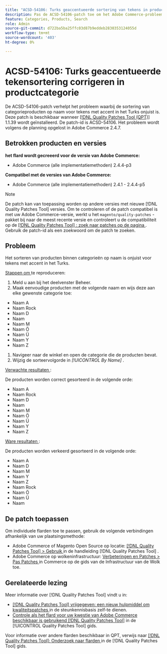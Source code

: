 ```yaml
---
title: "ACSD-54106: Turks geaccentueerde sortering van tekens in productcategorie corrigeren"
description: Pas de ACSD-54106-patch toe om het Adobe Commerce-probleem op te lossen waarbij de sortering van categorieproducten op naam voor tekens met accent in het Turks onjuist is.
feature: Categories, Products, Search
role: Admin
source-git-commit: d722ba5ba25ffc03d87b9eddeb2830353124055d
workflow-type: tm+mt
source-wordcount: '403'
ht-degree: 0%

---
```


# ACSD-54106: Turks geaccentueerde tekensortering corrigeren in productcategorie

De ACSD-54106-patch verhelpt het probleem waarbij de sortering van categorieproducten op naam voor tekens met accent in het Turks onjuist is. Deze patch is beschikbaar wanneer [[!DNL Quality Patches Tool (QPT)] ](https://experienceleague.adobe.com/en/docs/commerce-knowledge-base/kb/announcements/commerce-announcements/magento-quality-patches-released-new-tool-to-self-serve-quality-patches) 1.1.39 wordt geïnstalleerd. De patch-id is ACSD-54106. Het probleem wordt volgens de planning opgelost in Adobe Commerce 2.4.7.

## Betrokken producten en versies

**het flard wordt gecreeerd voor de versie van Adobe Commerce:**

* Adobe Commerce (alle implementatiemethoden) 2.4.4-p3

**Compatibel met de versies van Adobe Commerce:**

* Adobe Commerce (alle implementatiemethoden) 2.4.1 - 2.4.4-p5

>[!NOTE]
>
>De patch kan van toepassing worden op andere versies met nieuwe [!DNL Quality Patches Tool] versies. Om te controleren of de patch compatibel is met uw Adobe Commerce-versie, werkt u het `magento/quality-patches` -pakket bij naar de meest recente versie en controleert u de compatibiliteit op de [[!DNL Quality Patches Tool] : zoek naar patches op de pagina ](https://experienceleague.adobe.com/tools/commerce-quality-patches/index.html) . Gebruik de patch-id als een zoekwoord om de patch te zoeken.

## Probleem

Het sorteren van producten binnen categorieën op naam is onjuist voor tekens met accent in het Turks.

<u> Stappen om </u> te reproduceren:

1. Meld u aan bij het deelvenster Beheer.
1. Maak eenvoudige producten met de volgende naam en wijs deze aan elke gewenste categorie toe:

* Naam A
* Naam Rock
* Naam D
* Naam
* Naam M
* Naam Ö
* Naam Ü
* Naam Y
* Naam Z

1. Navigeer naar de winkel en open de categorie die de producten bevat.
1. Wijzig de sorteervolgorde in *[!UICONTROL By Name]* .

<u> Verwachte resultaten </u>:

De producten worden correct gesorteerd in de volgende orde:

* Naam A
* Naam Rock
* Naam D
* Naam
* Naam M
* Naam Ö
* Naam Ü
* Naam Y
* Naam Z

<u> Ware resultaten </u>:

De producten worden verkeerd gesorteerd in de volgende orde:

* Naam A
* Naam D
* Naam M
* Naam Y
* Naam Z
* Naam Rock
* Naam Ö
* Naam Ü
* Naam

## De patch toepassen

Om individuele flarden toe te passen, gebruik de volgende verbindingen afhankelijk van uw plaatsingsmethode:

* Adobe Commerce of Magento Open Source op locatie: [[!DNL Quality Patches Tool]  > Gebruik ](https://experienceleague.adobe.com/docs/commerce-operations/tools/quality-patches-tool/usage.html) in de handleiding [!DNL Quality Patches Tool] .
* Adobe Commerce op wolkeninfrastructuur: [ Verbeteringen en Patches > Pas Patches ](https://experienceleague.adobe.com/docs/commerce-cloud-service/user-guide/develop/upgrade/apply-patches.html) in Commerce op de gids van de Infrastructuur van de Wolk toe.

## Gerelateerde lezing

Meer informatie over [!DNL Quality Patches Tool] vindt u in:

* [[!DNL Quality Patches Tool]  vrijgegeven: een nieuw hulpmiddel om kwaliteitspatches ](https://experienceleague.adobe.com/en/docs/commerce-knowledge-base/kb/announcements/commerce-announcements/magento-quality-patches-released-new-tool-to-self-serve-quality-patches) in de steunkennisbasis zelf-te dienen.
* [ Controle als het flard voor uw kwestie van Adobe Commerce beschikbaar is gebruikend  [!DNL Quality Patches Tool]](/help/tools/quality-patches-tool/patches-available-in-qpt/check-patch-for-magento-issue-with-magento-quality-patches.md) in de [!UICONTROL Quality Patches Tool] gids.


Voor informatie over andere flarden beschikbaar in QPT, verwijs naar [[!DNL Quality Patches Tool]: Onderzoek naar flarden ](https://experienceleague.adobe.com/tools/commerce-quality-patches/index.html) in de [!DNL Quality Patches Tool] gids.
